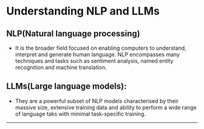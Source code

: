 # Understanding NLP and LLMs

## NLP(Natural language processing) 
- It is the broader field focused on enabling computers to understand, interpret and generate human language. NLP encompasses many techniques and tasks such as sentiment analysis, named entity recognition and machine translation.

## LLMs(Large language models):
- They are a powerful subset of NLP models characterised by their massive size, extensive training data and ability to perform a wide range of language taks with minimal task-specific training. 
---
